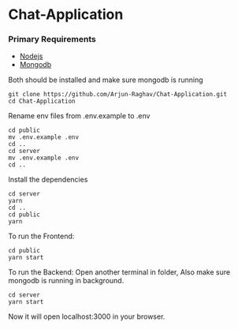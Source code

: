 # Chat-Application


### Primary Requirements
- [Nodejs](https://nodejs.org/en/download)
- [Mongodb](https://www.mongodb.com/docs/manual/administration/install-community/)

Both should be installed and make sure mongodb is running

```shell
git clone https://github.com/Arjun-Raghav/Chat-Application.git
cd Chat-Application
```

Rename env files from .env.example to .env
```shell
cd public
mv .env.example .env
cd ..
cd server
mv .env.example .env
cd ..
```

Install the dependencies
```shell
cd server
yarn
cd ..
cd public
yarn
```

To run the Frontend:
```shell
cd public
yarn start
```

To run the Backend:
Open another terminal in folder, Also make sure mongodb is running in background.
```shell
cd server
yarn start
```

Now it will open localhost:3000 in your browser.

